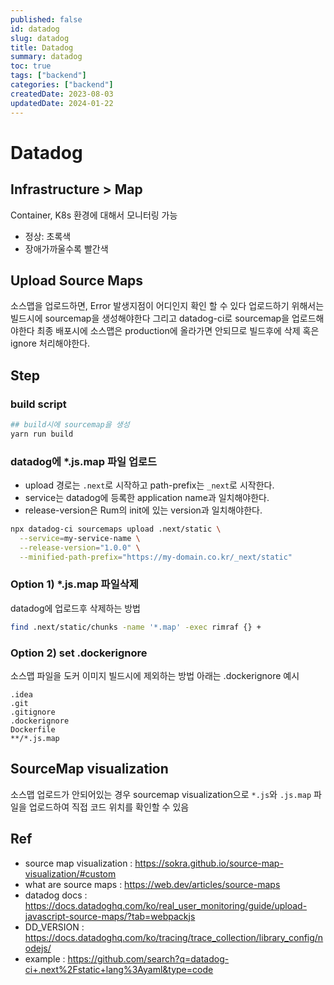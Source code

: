 ```yaml
---
published: false
id: datadog
slug: datadog
title: Datadog
summary: datadog
toc: true
tags: ["backend"]
categories: ["backend"]
createdDate: 2023-08-03
updatedDate: 2024-01-22
---
```


# Datadog

## Infrastructure > Map

Container, K8s 환경에 대해서 모니터링 가능

- 정상: 초록색
- 장애가까울수록 빨간색

## Upload Source Maps

소스맵을 업로드하면, Error 발생지점이 어디인지 확인 할 수 있다
업로드하기 위해서는 빌드시에 sourcemap을 생성해야한다
그리고 datadog-ci로 sourcemap을 업로드해야한다
최종 배포시에 소스맵은 production에 올라가면 안되므로 빌드후에 삭제 혹은 ignore 처리해야한다.

## Step

### build script
```bash
## build시에 sourcemap을 생성
yarn run build
```

### datadog에 *.js.map 파일 업로드

- upload 경로는 `.next`로 시작하고 path-prefix는 `_next`로 시작한다.
- service는 datadog에 등록한 application name과 일치해야한다.
- release-version은 Rum의 init에 있는 version과 일치해야한다.

```bash
npx datadog-ci sourcemaps upload .next/static \
  --service=my-service-name \
  --release-version="1.0.0" \
  --minified-path-prefix="https://my-domain.co.kr/_next/static"
```

### Option 1) *.js.map 파일삭제
datadog에 업로드후 삭제하는 방법
```bash
find .next/static/chunks -name '*.map' -exec rimraf {} +
```

### Option 2) set .dockerignore
소스맵 파일을 도커 이미지 빌드시에 제외하는 방법
아래는 .dockerignore 예시
```
.idea
.git
.gitignore
.dockerignore
Dockerfile
**/*.js.map
```

## SourceMap visualization
소스맵 업로드가 안되어있는 경우 sourcemap visualization으로 `*.js`와 `.js.map` 파일을 업로드하여 직접 코드 위치를 확인할 수 있음

## Ref
- source map visualization : https://sokra.github.io/source-map-visualization/#custom
- what are source maps : https://web.dev/articles/source-maps
- datadog docs : https://docs.datadoghq.com/ko/real_user_monitoring/guide/upload-javascript-source-maps/?tab=webpackjs
- DD_VERSION : https://docs.datadoghq.com/ko/tracing/trace_collection/library_config/nodejs/
- example : https://github.com/search?q=datadog-ci+.next%2Fstatic+lang%3Ayaml&type=code
